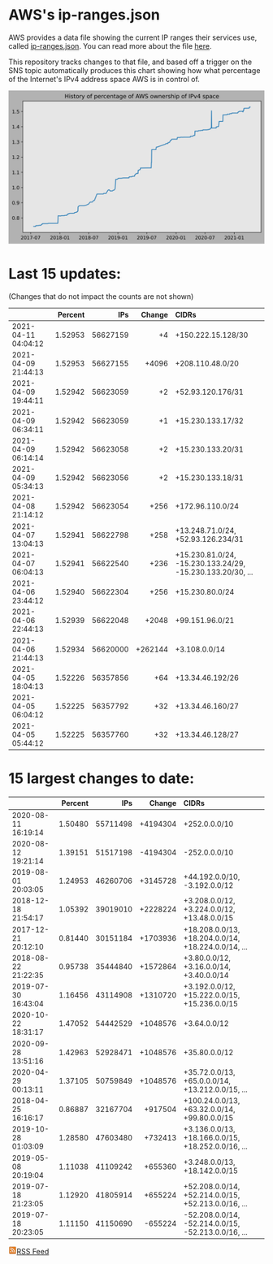 # AWS's ip-ranges.json

AWS provides a data file showing the current IP ranges their
services use, called [ip-ranges.json](https://ip-ranges.amazonaws.com/ip-ranges.json).  You 
can read more about the file [here](https://docs.aws.amazon.com/general/latest/gr/aws-ip-ranges.html).

This repository tracks changes to that file, and based off a trigger on the SNS topic 
automatically produces this chart showing how what percentage of the Internet's IPv4 
address space AWS is in control of.

![History of AWS](history_count.svg)

# Last 15 updates:

(Changes that do not impact the counts are not shown)

| | Percent | IPs | Change | CIDRs |
| :--- | ---: | ---: | ---: | :--- |
| 2021-04-11 04:04:12 | 1.52953 | 56627159 | +4 | +150.222.15.128/30 |
| 2021-04-09 21:44:13 | 1.52953 | 56627155 | +4096 | +208.110.48.0/20 |
| 2021-04-09 19:44:11 | 1.52942 | 56623059 | +2 | +52.93.120.176/31 |
| 2021-04-09 06:34:11 | 1.52942 | 56623059 | +1 | +15.230.133.17/32 |
| 2021-04-09 06:14:14 | 1.52942 | 56623058 | +2 | +15.230.133.20/31 |
| 2021-04-09 05:34:13 | 1.52942 | 56623056 | +2 | +15.230.133.18/31 |
| 2021-04-08 21:14:12 | 1.52942 | 56623054 | +256 | +172.96.110.0/24 |
| 2021-04-07 13:04:13 | 1.52941 | 56622798 | +258 | +13.248.71.0/24, +52.93.126.234/31 |
| 2021-04-07 06:04:13 | 1.52941 | 56622540 | +236 | +15.230.81.0/24, -15.230.133.24/29, -15.230.133.20/30, ... |
| 2021-04-06 23:44:12 | 1.52940 | 56622304 | +256 | +15.230.80.0/24 |
| 2021-04-06 22:44:13 | 1.52939 | 56622048 | +2048 | +99.151.96.0/21 |
| 2021-04-06 21:44:13 | 1.52934 | 56620000 | +262144 | +3.108.0.0/14 |
| 2021-04-05 18:04:13 | 1.52226 | 56357856 | +64 | +13.34.46.192/26 |
| 2021-04-05 06:04:12 | 1.52225 | 56357792 | +32 | +13.34.46.160/27 |
| 2021-04-05 05:44:12 | 1.52225 | 56357760 | +32 | +13.34.46.128/27 |


# 15 largest changes to date:

| | Percent | IPs | Change | CIDRs |
| :--- | ---: | ---: | ---: | :--- |
| 2020-08-11 16:19:14 | 1.50480 | 55711498 | +4194304 | +252.0.0.0/10 |
| 2020-08-12 19:21:14 | 1.39151 | 51517198 | -4194304 | -252.0.0.0/10 |
| 2019-08-01 20:03:05 | 1.24953 | 46260706 | +3145728 | +44.192.0.0/10, -3.192.0.0/12 |
| 2018-12-18 21:54:17 | 1.05392 | 39019010 | +2228224 | +3.208.0.0/12, +3.224.0.0/12, +13.48.0.0/15 |
| 2017-12-21 20:12:10 | 0.81440 | 30151184 | +1703936 | +18.208.0.0/13, +18.204.0.0/14, +18.224.0.0/14, ... |
| 2018-08-22 21:22:35 | 0.95738 | 35444840 | +1572864 | +3.80.0.0/12, +3.16.0.0/14, +3.40.0.0/14 |
| 2019-07-30 16:43:04 | 1.16456 | 43114908 | +1310720 | +3.192.0.0/12, +15.222.0.0/15, +15.236.0.0/15 |
| 2020-10-22 18:31:17 | 1.47052 | 54442529 | +1048576 | +3.64.0.0/12 |
| 2020-09-28 13:51:16 | 1.42963 | 52928471 | +1048576 | +35.80.0.0/12 |
| 2020-04-29 00:13:11 | 1.37105 | 50759849 | +1048576 | +35.72.0.0/13, +65.0.0.0/14, +13.212.0.0/15, ... |
| 2018-04-25 16:16:17 | 0.86887 | 32167704 | +917504 | +100.24.0.0/13, +63.32.0.0/14, +99.80.0.0/15 |
| 2019-10-28 01:03:09 | 1.28580 | 47603480 | +732413 | +3.136.0.0/13, +18.166.0.0/15, +18.252.0.0/16, ... |
| 2019-05-08 20:19:04 | 1.11038 | 41109242 | +655360 | +3.248.0.0/13, +18.142.0.0/15 |
| 2019-07-18 21:23:05 | 1.12920 | 41805914 | +655224 | +52.208.0.0/14, +52.214.0.0/15, +52.213.0.0/16, ... |
| 2019-07-18 20:23:05 | 1.11150 | 41150690 | -655224 | -52.208.0.0/14, -52.214.0.0/15, -52.213.0.0/16, ... |


[![RSS Icon](rss-icon.png)RSS Feed](https://raw.githubusercontent.com/seligman/aws-ip-ranges/master/rss.xml)
